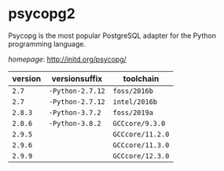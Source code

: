 # psycopg2

Psycopg is the most popular PostgreSQL adapter for the Python programming language.

*homepage*: <http://initd.org/psycopg/>

version | versionsuffix | toolchain
--------|---------------|----------
``2.7`` | ``-Python-2.7.12`` | ``foss/2016b``
``2.7`` | ``-Python-2.7.12`` | ``intel/2016b``
``2.8.3`` | ``-Python-3.7.2`` | ``foss/2019a``
``2.8.6`` | ``-Python-3.8.2`` | ``GCCcore/9.3.0``
``2.9.5`` |  | ``GCCcore/11.2.0``
``2.9.6`` |  | ``GCCcore/11.3.0``
``2.9.9`` |  | ``GCCcore/12.3.0``
